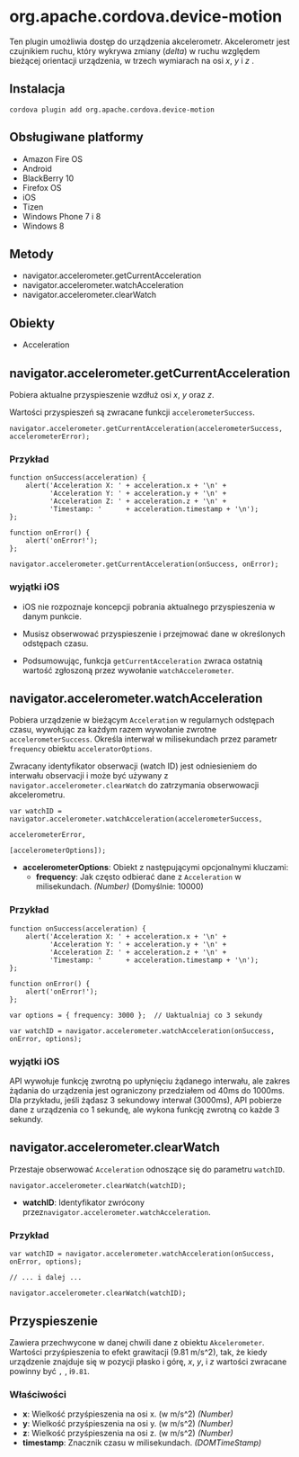 <!---
    Licensed to the Apache Software Foundation (ASF) under one
    or more contributor license agreements.  See the NOTICE file
    distributed with this work for additional information
    regarding copyright ownership.  The ASF licenses this file
    to you under the Apache License, Version 2.0 (the
    "License"); you may not use this file except in compliance
    with the License.  You may obtain a copy of the License at

      http://www.apache.org/licenses/LICENSE-2.0

    Unless required by applicable law or agreed to in writing,
    software distributed under the License is distributed on an
    "AS IS" BASIS, WITHOUT WARRANTIES OR CONDITIONS OF ANY
    KIND, either express or implied.  See the License for the
    specific language governing permissions and limitations
    under the License.
-->

# org.apache.cordova.device-motion

Ten plugin umożliwia dostęp do urządzenia akcelerometr. Akcelerometr jest czujnikiem ruchu, który wykrywa zmiany (_delta_) w ruchu względem bieżącej orientacji urządzenia, w trzech wymiarach na osi _x_, _y_ i _z_ .

## Instalacja

    cordova plugin add org.apache.cordova.device-motion
    

## Obsługiwane platformy

-   Amazon Fire OS
-   Android
-   BlackBerry 10
-   Firefox OS
-   iOS
-   Tizen
-   Windows Phone 7 i 8
-   Windows 8

## Metody

-   navigator.accelerometer.getCurrentAcceleration
-   navigator.accelerometer.watchAcceleration
-   navigator.accelerometer.clearWatch

## Obiekty

-   Acceleration

## navigator.accelerometer.getCurrentAcceleration

Pobiera aktualne przyspieszenie wzdłuż osi _x_, _y_ oraz _z_.

Wartości przyspieszeń są zwracane funkcji `accelerometerSuccess`.

    navigator.accelerometer.getCurrentAcceleration(accelerometerSuccess, accelerometerError);
    

### Przykład

    function onSuccess(acceleration) {
        alert('Acceleration X: ' + acceleration.x + '\n' +
              'Acceleration Y: ' + acceleration.y + '\n' +
              'Acceleration Z: ' + acceleration.z + '\n' +
              'Timestamp: '      + acceleration.timestamp + '\n');
    };
    
    function onError() {
        alert('onError!');
    };
    
    navigator.accelerometer.getCurrentAcceleration(onSuccess, onError);
    

### wyjątki iOS 

- iOS nie rozpoznaje koncepcji pobrania aktualnego przyspieszenia w danym punkcie.

- Musisz obserwować przyspieszenie i przejmować dane w określonych odstępach czasu.

- Podsumowując, funkcja `getCurrentAcceleration` zwraca ostatnią wartość zgłoszoną przez wywołanie `watchAccelerometer`.

## navigator.accelerometer.watchAcceleration

Pobiera urządzenie w bieżącym `Acceleration` w regularnych odstępach czasu, wywołując za każdym razem wywołanie zwrotne `accelerometerSuccess`. Określa interwał w milisekundach przez parametr `frequency` obiektu `acceleratorOptions`.

Zwracany identyfikator obserwacji (watch ID) jest odniesieniem do interwału observacji i może być używany z `navigator.accelerometer.clearWatch` do zatrzymania obserwowacji akcelerometru.

    var watchID = navigator.accelerometer.watchAcceleration(accelerometerSuccess,
                                                           accelerometerError,
                                                           [accelerometerOptions]);
    

-   __accelerometerOptions__: Obiekt z następującymi opcjonalnymi kluczami: 
    -   __frequency__: Jak często odbierać dane z `Acceleration` w milisekundach. _(Number)_ (Domyślnie: 10000)

### Przykład

    function onSuccess(acceleration) {
        alert('Acceleration X: ' + acceleration.x + '\n' +
              'Acceleration Y: ' + acceleration.y + '\n' +
              'Acceleration Z: ' + acceleration.z + '\n' +
              'Timestamp: '      + acceleration.timestamp + '\n');
    };
    
    function onError() {
        alert('onError!');
    };
    
    var options = { frequency: 3000 };  // Uaktualniaj co 3 sekundy
    
    var watchID = navigator.accelerometer.watchAcceleration(onSuccess, onError, options);
    

### wyjątki iOS

API wywołuje funkcję zwrotną po upłynięciu żądanego interwału, ale zakres żądania do urządzenia jest ograniczony przedziałem od 40ms do 1000ms. Dla przykładu, jeśli żądasz 3 sekundowy interwał (3000ms), API pobierze dane z urządzenia co 1 sekundę, ale wykona funkcję zwrotną co każde 3 sekundy.

## navigator.accelerometer.clearWatch

Przestaje obserwować `Acceleration` odnoszące się do parametru `watchID`.

    navigator.accelerometer.clearWatch(watchID);
    

-   __watchID__: Identyfikator zwrócony przez`navigator.accelerometer.watchAcceleration`.

### Przykład

    var watchID = navigator.accelerometer.watchAcceleration(onSuccess, onError, options);
    
    // ... i dalej ...
    
    navigator.accelerometer.clearWatch(watchID);
    

## Przyspieszenie

Zawiera przechwycone w danej chwili dane z obiektu `Akcelerometer`. Wartości przyśpieszenia to efekt grawitacji (9.81 m/s^2), tak, że kiedy urządzenie znajduje się w pozycji płasko i górę, _x_, _y_, i _z_ wartości zwracane powinny być `` , `` , i`9.81`.

### Właściwości

-   __x__: Wielkość przyśpieszenia na osi x. (w m/s^2) _(Number)_
-   __y__: Wielkość przyśpieszenia na osi y. (w m/s^2) _(Number)_
-   __z__: Wielkość przyśpieszenia na osi z. (w m/s^2) _(Number)_
-   __timestamp__: Znacznik czasu w milisekundach. _(DOMTimeStamp)_
